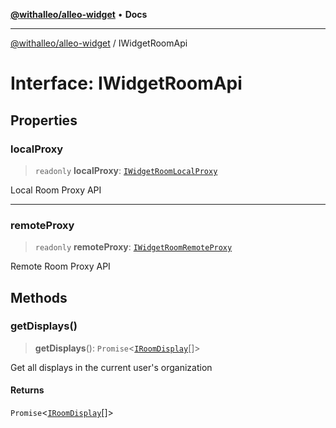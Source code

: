 [**@withalleo/alleo-widget**](../README.md) • **Docs**

***

[@withalleo/alleo-widget](../globals.md) / IWidgetRoomApi

# Interface: IWidgetRoomApi

## Properties

### localProxy

> `readonly` **localProxy**: [`IWidgetRoomLocalProxy`](IWidgetRoomLocalProxy.md)

Local Room Proxy API

***

### remoteProxy

> `readonly` **remoteProxy**: [`IWidgetRoomRemoteProxy`](IWidgetRoomRemoteProxy.md)

Remote Room Proxy API

## Methods

### getDisplays()

> **getDisplays**(): `Promise`\<[`IRoomDisplay`](IRoomDisplay.md)[]\>

Get all displays in the current user's organization

#### Returns

`Promise`\<[`IRoomDisplay`](IRoomDisplay.md)[]\>
